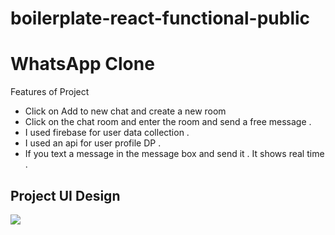 # boilerplate-react-functional-public

<h1>WhatsApp Clone</h1>
<p>Features of Project</p>
<ul>
<li>Click on Add to new chat and create a new room  </li>
<li>Click on the chat room and enter the room and send a free message .</li>
<li>I used firebase for user data collection .</li>
<li>I used an api for user profile DP .</li>
<li>If you text a message in the message box and send it . It shows real time .</li>
</ul>
<h2>Project UI Design</h2>
<img src="https://spiky-theory-17e.notion.site/image/https%3A%2F%2Fs3-us-west-2.amazonaws.com%2Fsecure.notion-static.com%2Fc60d8c66-19cb-48dc-918b-101f77d1d0ce%2FTA_(2).png?id=e0768daf-afef-4910-89a3-618f4a11a7e6&table=block&spaceId=7c10cb66-b136-4012-8662-1f199364e360&width=2000&userId=&cache=v2">
